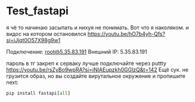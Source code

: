 # Test_fastapi
я чё то начинаю засыпать и нихуя не понимать.
Вот что я наколяком. и видос на котором остановился
https://youtu.be/hO7b4yh-Qfs?si=iJjqt0O57X98g9w1

Подключение:
root@5.35.83.191
Внешний IP:
5.35.83.191


пароль в тг закреп
 к серваку лучше подключайте через puttty 
 https://youtu.be/rsZyBo9wpRA?si=iNIAEupzkh0GGlzQ&t=142
Ещё сук. не грузится образ, но вы создайте вирутальное окружение и пропишите next:
``` py
pip install fastapi[all]
```
